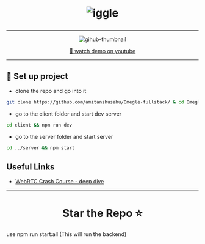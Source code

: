 <h1 align = "center"> 

![iggle](https://github.com/amitanshusahu/Omegle-fullstack/assets/83657737/fdeae2a5-a5aa-456a-9160-aeb87e265e8c)


</h1>


---

<div align="center">
  
![gihub-thumbnail](https://github.com/amitanshusahu/Omegle-fullstack/assets/83657737/7371b48d-da29-4c9b-bbb9-7b6e73207935)

[🔴 watch demo on youtube](https://youtu.be/GZyKcIvQqi8)

</div>

---

## 📌 Set up project
- clone the repo and go into it
```bash
git clone https://github.com/amitanshusahu/Omegle-fullstack/ & cd Omegle-fullstack/
```
- go to the client folder and start dev server
```bash
cd client && npm run dev
```
- go to the server folder and start server
```bash
cd ../server && npm start
```

## Useful Links

- [WebRTC Crash Course - deep dive](https://youtu.be/FExZvpVvYxA)

---

<h1 align="center"> Star the Repo ⭐ </h1>


use  npm run start:all  (This will run the backend)   